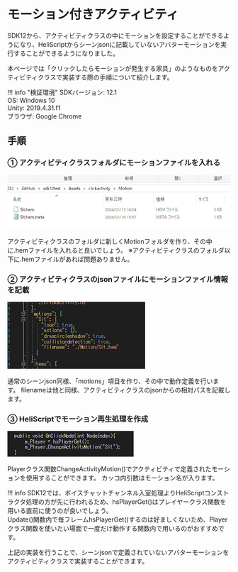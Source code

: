 # モーション付きアクティビティ

SDK12から、アクティビティクラスの中にモーションを設定することができるようになり、HeliScriptからシーンjsonに記載していないアバターモーションを実行することができるようになりました。

本ページでは「クリックしたらモーションが発生する家具」のようなものをアクティビティクラスで実装する際の手順について紹介します。

!!! info "検証環境"
    SDKバージョン: 12.1<br>
    OS: Windows 10<br>
    Unity: 2019.4.31.f1<br>
    ブラウザ: Google Chrome<br>

## 手順

### ① アクティビティクラスフォルダにモーションファイルを入れる

![ActivityWithMotion00](img/ActivityWithMotion00.jpg)

アクティビティクラスのフォルダに新しくMotionフォルダを作り、その中に.hemファイルを入れると良いでしょう。
※アクティビティクラスのフォルダ以下に.hemファイルがあれば問題ありません。

### ② アクティビティクラスのjsonファイルにモーションファイル情報を記載

![ActivityWithMotion01](img/ActivityWithMotion01.jpg)

通常のシーンjson同様、「motions」項目を作り、その中で動作定義を行います。
filenameは他と同様、アクティビティクラスのjsonからの相対パスを記載します。

### ③ HeliScriptでモーション再生処理を作成

![ActivityWithMotion02](img/ActivityWithMotion02.jpg)

Playerクラス関数ChangeActivityMotion()でアクティビティで定義されたモーションを使用することができます。
カッコ内引数はモーション名が入ります。

!!! info
    SDK12では、ボイスチャットチャンネル入室処理よりHeliScriptコンストラクタ処理の方が先に行われるため、hsPlayerGet()はプレイヤークラス関数を用いる直前に使うのが良いでしょう。<br>
    Update()関数内で毎フレームhsPlayerGet()するのは好ましくないため、Playerクラス関数を使いたい場面で一度だけ動作する関数内で用いるのがおすすめです。

上記の実装を行うことで、シーンjsonで定義されていないアバターモーションをアクティビティクラスで実装することができます。
